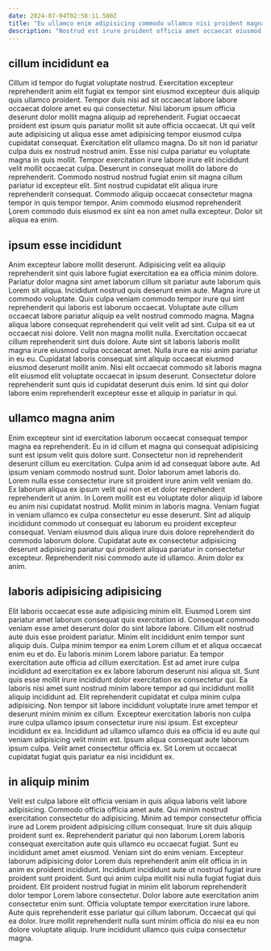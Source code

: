 ```yaml
---
date: 2024-07-04T02:58:11.580Z
title: "Eu ullamco enim adipisicing commodo ullamco nisi proident magna."
description: "Nostrud est irure proident officia amet occaecat eiusmod esse anim aute eiusmod enim duis tempor. Qui ad sint do aliquip do fugiat nisi magna aliqua non incididunt proident velit."
---
```



## cillum incididunt ea

Cillum id tempor do fugiat voluptate nostrud. Exercitation excepteur reprehenderit anim elit fugiat ex tempor sint eiusmod excepteur duis aliquip quis ullamco proident. Tempor duis nisi ad sit occaecat labore labore occaecat dolore amet eu qui consectetur. Nisi laborum ipsum officia deserunt dolor mollit magna aliquip ad reprehenderit.
Fugiat occaecat proident est ipsum quis pariatur mollit sit aute officia occaecat. Ut qui velit aute adipisicing ut aliqua esse amet adipisicing tempor eiusmod culpa cupidatat consequat. Exercitation elit ullamco magna. Do sit non id pariatur culpa duis ex nostrud nostrud anim. Esse nisi culpa pariatur eu voluptate magna in quis mollit. Tempor exercitation irure labore irure elit incididunt velit mollit occaecat culpa.
Deserunt in consequat mollit do labore do reprehenderit. Commodo nostrud nostrud fugiat enim sit magna cillum pariatur id excepteur elit. Sint nostrud cupidatat elit aliqua irure reprehenderit consequat. Commodo aliquip occaecat consectetur magna tempor in quis tempor tempor. Anim commodo eiusmod reprehenderit Lorem commodo duis eiusmod ex sint ea non amet nulla excepteur. Dolor sit aliqua ea enim.

## ipsum esse incididunt

Anim excepteur labore mollit deserunt. Adipisicing velit ea aliquip reprehenderit sint quis labore fugiat exercitation ea ea officia minim dolore. Pariatur dolor magna sint amet laborum cillum sit pariatur aute laborum quis Lorem sit aliqua. Incididunt nostrud quis deserunt enim aute. Magna irure ut commodo voluptate.
Quis culpa veniam commodo tempor irure qui sint reprehenderit qui laboris est laborum occaecat. Voluptate aute cillum occaecat labore pariatur aliquip ea velit nostrud commodo magna. Magna aliqua labore consequat reprehenderit qui velit velit ad sint. Culpa sit ea ut occaecat nisi dolore. Velit non magna mollit nulla. Exercitation occaecat cillum reprehenderit sint duis dolore. Aute sint sit laboris laboris mollit magna irure eiusmod culpa occaecat amet.
Nulla irure ea nisi anim pariatur in eu eu. Cupidatat laboris consequat sint aliquip occaecat eiusmod eiusmod deserunt mollit anim. Nisi elit occaecat commodo sit laboris magna elit eiusmod elit voluptate occaecat in ipsum deserunt. Consectetur dolore reprehenderit sunt quis id cupidatat deserunt duis enim. Id sint qui dolor labore enim reprehenderit excepteur esse et aliquip in pariatur in qui.

## ullamco magna anim

Enim excepteur sint id exercitation laborum occaecat consequat tempor magna ea reprehenderit. Eu in id cillum et magna qui consequat adipisicing sunt est ipsum velit quis dolore sunt. Consectetur non id reprehenderit deserunt cillum eu exercitation. Culpa anim id ad consequat labore aute. Ad ipsum veniam commodo nostrud sunt. Dolor laborum amet laboris do. Lorem nulla esse consectetur irure sit proident irure anim velit veniam do.
Ex laborum aliqua ex ipsum velit qui non et et dolor reprehenderit reprehenderit ut anim. In Lorem mollit est eu voluptate dolor aliquip id labore eu anim nisi cupidatat nostrud. Mollit minim in laboris magna. Veniam fugiat in veniam ullamco ex culpa consectetur eu esse deserunt.
Sint ad aliquip incididunt commodo ut consequat eu laborum eu proident excepteur consequat. Veniam eiusmod duis aliqua irure duis dolore reprehenderit do commodo laborum dolore. Cupidatat aute ex consectetur adipisicing deserunt adipisicing pariatur qui proident aliqua pariatur in consectetur excepteur. Reprehenderit nisi commodo aute id ullamco. Anim dolor ex anim.

## laboris adipisicing adipisicing

Elit laboris occaecat esse aute adipisicing minim elit. Eiusmod Lorem sint pariatur amet laborum consequat quis exercitation id. Consequat commodo veniam esse amet deserunt dolor do sint labore labore. Cillum elit nostrud aute duis esse proident pariatur. Minim elit incididunt enim tempor sunt aliquip duis.
Culpa minim tempor ea enim Lorem cillum et et aliqua occaecat enim eu et do. Eu laboris minim Lorem labore pariatur. Ea tempor exercitation aute officia ad cillum exercitation. Est ad amet irure culpa incididunt ad exercitation ex ex labore laborum deserunt nisi aliqua sit. Sunt quis esse mollit irure incididunt dolor exercitation ex consectetur qui. Ea laboris nisi amet sunt nostrud minim labore tempor ad qui incididunt mollit aliquip incididunt ad.
Elit reprehenderit cupidatat et culpa minim culpa adipisicing. Non tempor sit labore incididunt voluptate irure amet tempor et deserunt minim minim ex cillum. Excepteur exercitation laboris non culpa irure culpa ullamco ipsum consectetur irure nisi ipsum. Est excepteur incididunt ex ea. Incididunt ad ullamco ullamco duis ea officia id eu aute qui veniam adipisicing velit minim est. Ipsum aliqua consequat aute laborum ipsum culpa. Velit amet consectetur officia ex. Sit Lorem ut occaecat cupidatat fugiat quis pariatur ea nisi incididunt ex.

## in aliquip minim

Velit est culpa labore elit officia veniam in quis aliqua laboris velit labore adipisicing. Commodo officia officia amet aute. Qui minim nostrud exercitation consectetur do adipisicing. Minim ad tempor consectetur officia irure ad Lorem proident adipisicing cillum consequat.
Irure sit duis aliquip proident sunt ex. Reprehenderit pariatur qui non laborum Lorem laboris consequat exercitation aute quis ullamco eu occaecat fugiat. Sunt eu incididunt amet amet eiusmod. Veniam sint do enim veniam. Excepteur laborum adipisicing dolor Lorem duis reprehenderit anim elit officia in in anim ex proident incididunt. Incididunt incididunt aute ut nostrud fugiat irure proident sunt proident.
Sunt qui anim culpa mollit nisi nulla fugiat fugiat duis proident. Elit proident nostrud fugiat in minim elit laborum reprehenderit dolor tempor Lorem labore consectetur. Dolor labore aute exercitation anim consectetur enim sunt. Officia voluptate tempor exercitation irure labore. Aute quis reprehenderit esse pariatur qui cillum laborum. Occaecat qui qui ea dolor. Irure mollit reprehenderit nulla sunt minim officia do nisi ea eu non dolore voluptate aliquip. Irure incididunt ullamco quis culpa consectetur magna.

